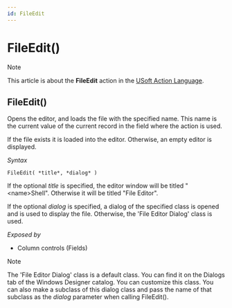 ```yaml
---
id: FileEdit
---
```


# FileEdit()



> [!NOTE]
> This article is about the **FileEdit** action in the [USoft Action Language](/docs/Task_flow/Action_Language_reference/USoft_Action_Language.md).

## **FileEdit()**

Opens the editor, and loads the file with the specified name. This name is the current value of the current record in the field where the action is used.

If the file exists it is loaded into the editor. Otherwise, an empty editor is displayed.

*Syntax*

```
FileEdit( *title*, *dialog* )
```

If the optional *title* is specified, the editor window will be titled "\<name>Shell". Otherwise it will be titled "File Editor".

If the optional *dialog* is specified, a dialog of the specified class is opened and is used to display the file. Otherwise, the 'File Editor Dialog' class is used.

*Exposed by*

- Column controls (Fields)

> [!NOTE]
> The 'File Editor Dialog' class is a default class. You can find it on the Dialogs tab of the Windows Designer catalog. You can customize this class. You can also make a subclass of this dialog class and pass the name of that subclass as the *dialog* parameter when calling FileEdit().
